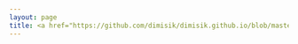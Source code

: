 ```yaml
---
layout: page
title: <a href="https://github.com/dimisik/dimisik.github.io/blob/master/index.html">Skills</a> 
---
```

